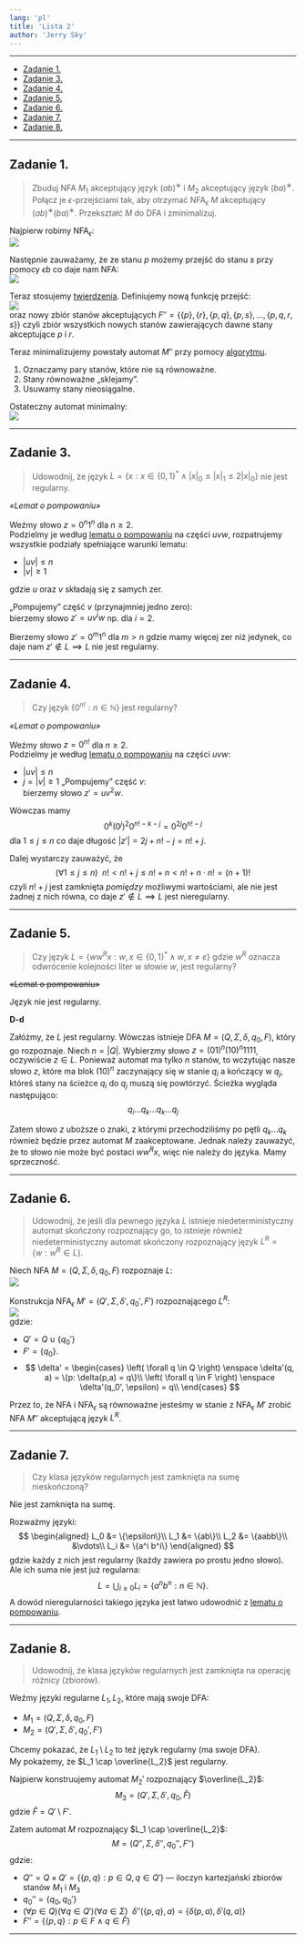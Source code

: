 ```yaml
---
lang: 'pl'
title: 'Lista 2'
author: 'Jerry Sky'
---
```


---

- [Zadanie 1.](#zadanie-1)
- [Zadanie 3.](#zadanie-3)
- [Zadanie 4.](#zadanie-4)
- [Zadanie 5.](#zadanie-5)
- [Zadanie 6.](#zadanie-6)
- [Zadanie 7.](#zadanie-7)
- [Zadanie 8.](#zadanie-8)

[lemat-o-pompowaniu]: ../../wyk/2020-10-22/własności-języków-regularnych.md#1-lemat-o-pompowaniu

---

## Zadanie 1.

> Zbuduj NFA $M_1$ akceptujący język $(ab)^∗$ i $M_2$ akceptujący język $(ba)^∗$. Połącz je $\epsilon$-przejściami tak, aby otrzymać NFA$_\epsilon$ $M$ akceptujący $(ab)^∗(ba)^∗$. Przekształć $M$ do DFA i zminimalizuj.

Najpierw robimy NFA$_\epsilon$:\
![](z1.nfa-epsilon.png)

Następnie zauważamy, że ze stanu $p$ możemy przejść do stanu $s$ przy pomocy $\epsilon b$ co daje nam NFA:\
![](z1.nfa.png)

Teraz stosujemy [twierdzenia](../../wyk/2020-10-15/równoważność-dfa-nfa-re.md#4-twierdzenie2). Definiujemy nową funkcję przejść:\
![](z1.delta-bis.png)\
oraz nowy zbiór stanów akceptujących $F'' = \left\{ \{p\}, \{r\}, \{p,q\}, \{p,s\}, \dots, \{p,q,r,s\} \right\}$ czyli zbiór wszystkich nowych stanów zawierających dawne stany akceptujące $p$ i $r$.

Teraz minimalizujemy powstały automat $M''$ przy pomocy [algorytmu](../../wyk/2020-10-15/minimalny-dfa.md#3-algorytm-minimalizacji).

1. Oznaczamy pary stanów, które nie są równoważne.
2. Stany równoważne „sklejamy”.
3. Usuwamy stany nieosiągalne.

Ostateczny automat minimalny:\
![](z1.minimalny-dfa.png)

---

## Zadanie 3.

> Udowodnij, że język $L = \left\{ x: x \in \{0,1\}^* \land |x|_0 \le |x|_1 \le 2 |x|_0 \right\}$ nie jest regularny.

*«Lemat o pompowaniu»*

Weźmy słowo $z = 0^{n} 1^{n}$ dla $n \ge 2$.\
Podzielmy je według [lematu o pompowaniu][lemat-o-pompowaniu] na części $uvw$, rozpatrujemy wszystkie podziały spełniające warunki lematu:
- $|uv| \le n$
- $|v| \ge 1$

gdzie $u$ oraz $v$ składają się z samych zer.

„Pompujemy” część $v$ (przynajmniej jedno zero):\
bierzemy słowo $z' = uv^{i}w$ np. dla $i = 2$.

Bierzemy słowo $z' = 0^{m}1^n$ dla $m > n$ gdzie mamy więcej zer niż jedynek, co daje nam $z' \notin L \implies L$ nie jest regularny.

---

## Zadanie 4.

> Czy język $\{0^{n!}: n \in \mathbb{N}\}$ jest regularny?

*«Lemat o pompowaniu»*

Weźmy słowo $z = 0^{n!}$ dla $n \ge 2$.\
Podzielmy je według [lematu o pompowaniu][lemat-o-pompowaniu] na części $uvw$:
- $|uv| \le n$
- $j = |v| \ge 1$
„Pompujemy” część $v$:\
bierzemy słowo $z' = uv^2w$.

Wówczas mamy
$$
0^k (0^j)^2 0^{n!-k-j} = 0^{2j} 0^{n! - j}
$$
dla $1 \le j \le n$ co daje długość $|z'| = 2j + n! - j = n! + j$.

Dalej wystarczy zauważyć, że
$$
\left(\forall 1 \le j \le n\right) \enspace n! < n! + j \le n! + n < n! + n \cdot n! = (n+1)!
$$
czyli $n! + j$ jest zamknięta *pomiędzy* możliwymi wartościami, ale nie jest żadnej z nich równa, co daje $z' \notin L \implies L$ jest nieregularny.

---

## Zadanie 5.

> Czy język $L = \{ww^Rx : w, x \in \{0,1\}^* \land w,x \neq \varepsilon\}$ gdzie $w^R$ oznacza odwrócenie kolejności liter w słowie $w$, jest regularny?

~~«Lemat o pompowaniu»~~

Język nie jest regularny.

**D-d**

Załóżmy, że $L$ jest regularny. Wówczas istnieje DFA $M = (Q, \Sigma, \delta, q_0, F)$, który go rozpoznaje. Niech $n = |Q|$. Wybierzmy słowo $z = (01)^n (10)^n 1111$, oczywiście $z \in L$. Ponieważ automat ma tylko $n$ stanów, to wczytując nasze słowo $z$, które ma blok $(10)^n$ zaczynający się w stanie $q_i$ a kończący w $q_j$, któreś stany na ścieżce $q_i$ do $q_j$ muszą się powtórzyć.
Ścieżka wygląda następująco:
$$
q_i \dots q_k \dots q_k \dots q_j
$$

Zatem słowo $z$ uboższe o znaki, z którymi przechodziliśmy po pętli $q_k \dots q_k$ również będzie przez automat $M$ zaakceptowane. Jednak należy zauważyć, że to słowo nie może być postaci $ww^R x$, więc nie należy do języka. Mamy sprzeczność.

---

## Zadanie 6.

> Udowodnij, że jeśli dla pewnego języka $L$ istnieje niedeterministyczny automat skończony rozpoznający go, to istnieje również niedeterministyczny automat skończony rozpoznający język $L^R = \{w: w^R \in L\}$.

Niech NFA $M = (Q, \Sigma, \delta, q_0, F)$ rozpoznaje $L$:\
![](z6.nfa-l.png)

Konstrukcja NFA$_\epsilon$ $M' = (Q', \Sigma, \delta', q_0', F')$ rozpoznającego $L^R$:\
![](z6.nfa-lr.png)\
gdzie:
- $Q' = Q \cup \{q_0'\}$
- $F' = \{q_0\}$.
- $$
  \delta' = \begin{cases}
      \left( \forall q \in Q \right) \enspace \delta'(q, a) = \{p: \delta(p,a) = q\}\\
      \left( \forall q \in F \right) \enspace \delta'(q_0', \epsilon) = q\\
  \end{cases}
  $$

Przez to, że NFA i NFA$_\epsilon$ są równoważne jesteśmy w stanie z NFA$_\epsilon$ $M'$ zrobić NFA $M''$ akceptującą język $L^R$.

---

## Zadanie 7.

> Czy klasa języków regularnych jest zamknięta na sumę nieskończoną?

Nie jest zamknięta na sumę.

Rozważmy języki:
$$
\begin{aligned}
    L_0 &= \{\epsilon\}\\
    L_1 &= \{ab\}\\
    L_2 &= \{aabb\}\\
    &\vdots\\
    L_i &= \{a^i b^i\}
\end{aligned}
$$
gdzie każdy z nich jest regularny (każdy zawiera po prostu jedno słowo). Ale ich suma nie jest już regularna:
$$
L = \bigcup_{i\ge0} L_i = \{a^nb^n: n \in \mathbb{N}\}.
$$
A dowód nieregularności takiego języka jest łatwo udowodnić z [lematu o pompowaniu][lemat-o-pompowaniu].

---

## Zadanie 8.

> Udowodnij, że klasa języków regularnych jest zamknięta na operację różnicy (zbiorów).

Weźmy języki regularne $L_1, L_2$, które mają swoje DFA:
- $M_1 = (Q, \Sigma, \delta, q_0, F)$
- $M_2 = (Q', \Sigma, \delta', q_0', F')$

Chcemy pokazać, że $L_1 \setminus L_2$ to też język regularny (ma swoje DFA).\
My pokażemy, że $L_1 \cap \overline{L_2}$ jest regularny.

Najpierw konstruujemy automat $M_2'$ rozpoznający $\overline{L_2}$:
$$
M_3 = (Q', \Sigma, \delta', q_0, \hat{F})
$$
gdzie $\hat{F} = Q'\setminus F'$.

Zatem automat $M$ rozpoznający $L_1 \cap \overline{L_2}$:
$$
M = (Q'', \Sigma, \delta'', q_0'', F'')
$$
gdzie:
- $Q'' = Q \times Q' = \left\{ \{p,q\}: p \in Q, q\in Q' \right\}$ — iloczyn kartezjański zbiorów stanów $M_1$ i $M_3$
- $q_0'' = \{q_0, q_0'\}$
- $(\forall p \in Q)(\forall q \in Q')(\forall a \in \Sigma) \enspace \delta''\left( \{p,q\}, a \right) = \left\{ \delta(p,a), \delta'(q,a) \right\}$
- $F'' = \left\{ \{p,q\}: p \in F \land q \in \hat{F} \right\}$



---
